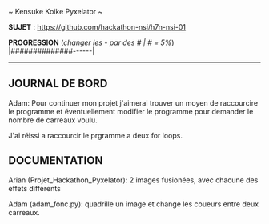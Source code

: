 ~ Kensuke Koike Pyxelator ~

**SUJET** : https://github.com/hackathon-nsi/h7n-nsi-01

**PROGRESSION** (*changer les - par des # | # = 5%*)<br />
|##############------|

<hr />
<!-- ne pas effacer les lignes ci-dessus et mettre à jour la progression régulièrement -->

## JOURNAL DE BORD

Adam:
Pour continuer mon projet j'aimerai trouver un moyen de raccourcire le programme et éventuellement modifier le programme pour demander le nombre de carreaux voulu.

J'ai réissi a raccourcir le prgramme a deux for loops.

## DOCUMENTATION
Arian (Projet_Hackathon_Pyxelator): 2 images fusionées, avec chacune des effets différents

Adam (adam_fonc.py): quadrille un image et change les coueurs entre deux carreaux.



